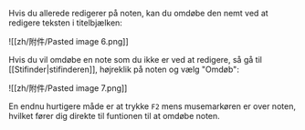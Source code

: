 Hvis du allerede redigerer på noten, kan du omdøbe den nemt ved at redigere teksten i titelbjælken:

![[zh/附件/Pasted image 6.png]]

Hvis du vil omdøbe en note som du ikke er ved at redigere, så gå til [[Stifinder|stifinderen]], højreklik på noten og vælg "Omdøb":

![[zh/附件/Pasted image 7.png]]

En endnu hurtigere måde er at trykke `F2` mens musemarkøren er over noten, hvilket fører dig direkte til funtionen til at omdøbe noten.
